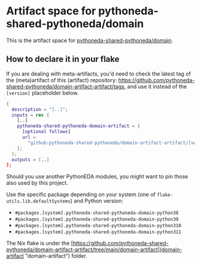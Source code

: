 # Artifact space for pythoneda-shared-pythoneda/domain

This is the artifact space for [pythoneda-shared-pythoneda/domain](https://github.com/pythoneda-shared-pythoneda/domain "pythoneda-shared-pythoneda/domain").

## How to declare it in your flake

If you are dealing with meta-artifacts, you'd need to check the latest tag of the (meta)artifact of this (artifact) repository: <https://github.com/pythoneda-shared-pythoneda/domain-artifact-artifact/tags>, and use it instead of the `[version]` placeholder below.

```nix
{
  description = "[..]";
  inputs = rec {
    [..]
    pythoneda-shared-pythoneda-domain-artifact = {
      [optional follows]
      url =
        "github:pythoneda-shared-pythoneda/domain-artifact-artifact/[version]?dir=domain-artifact";
    };
  };
  outputs = [..]
};
```

Should you use another PythonEDA modules, you might want to pin those also used by this project.

Use the specific package depending on your system (one of `flake-utils.lib.defaultSystems`) and Python version:

- `#packages.[system].pythoneda-shared-pythoneda-domain-python38` 
- `#packages.[system].pythoneda-shared-pythoneda-domain-python39` 
- `#packages.[system].pythoneda-shared-pythoneda-domain-python310` 
- `#packages.[system].pythoneda-shared-pythoneda-domain-python311` 

The Nix flake is under the [https://github.com/pythoneda-shared-pythoneda/domain-artifact-artifact/tree/main/domain-artifact](domain-artifact "domain-artifact") folder.
